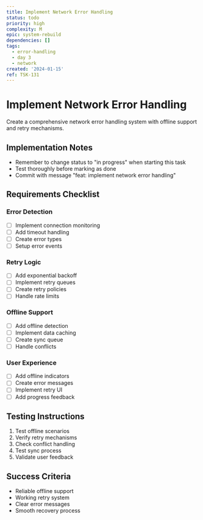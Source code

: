 ```yaml
---
title: Implement Network Error Handling
status: todo
priority: high
complexity: M
epic: system-rebuild
dependencies: []
tags:
  - error-handling
  - day 3
  - network
created: '2024-01-15'
ref: TSK-131
---
```


# Implement Network Error Handling

Create a comprehensive network error handling system with offline support and retry mechanisms.

## Implementation Notes
- Remember to change status to "in progress" when starting this task
- Test thoroughly before marking as done
- Commit with message "feat: implement network error handling"

## Requirements Checklist

### Error Detection
- [ ] Implement connection monitoring
- [ ] Add timeout handling
- [ ] Create error types
- [ ] Setup error events

### Retry Logic
- [ ] Add exponential backoff
- [ ] Implement retry queues
- [ ] Create retry policies
- [ ] Handle rate limits

### Offline Support
- [ ] Add offline detection
- [ ] Implement data caching
- [ ] Create sync queue
- [ ] Handle conflicts

### User Experience
- [ ] Add offline indicators
- [ ] Create error messages
- [ ] Implement retry UI
- [ ] Add progress feedback

## Testing Instructions
1. Test offline scenarios
2. Verify retry mechanisms
3. Check conflict handling
4. Test sync process
5. Validate user feedback

## Success Criteria
- Reliable offline support
- Working retry system
- Clear error messages
- Smooth recovery process 
